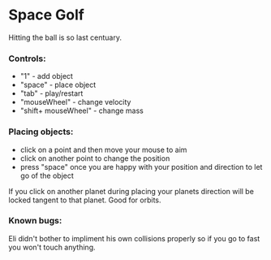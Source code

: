 # Space Golf

Hitting the ball is so last centuary.


### Controls:
- "1" - add object 
- "space" - place object
- "tab" - play/restart
- "mouseWheel" - change velocity
- "shift+ mouseWheel" - change mass


### Placing objects:
- click on a point and then move your mouse to aim
- click on another point to change the position
- press "space" once you are happy with your position and direction to let go of the object

If you click on another planet during placing your planets direction will be locked tangent to that planet. Good for orbits.
### Known bugs: 

Eli didn't bother to impliment his own collisions properly so if you go to fast you won't touch anything. 

